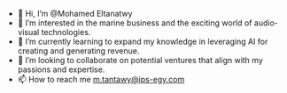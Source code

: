 - 👋 Hi, I’m @Mohamed Eltanatwy
- 👀 I’m interested in the marine business and the exciting world of audio-visual technologies.
- 🌱 I’m currently learning to expand my knowledge in leveraging AI for creating and generating revenue.
- 💞️ I’m looking to collaborate on potential ventures that align with my passions and expertise.
- 📫 How to reach me m.tantawy@ips-egy.com

<!---
Mtanatwy/Mtanatwy is a ✨ special ✨ repository because its `README.md` (this file) appears on your GitHub profile.
You can click the Preview link to take a look at your changes.
--->

